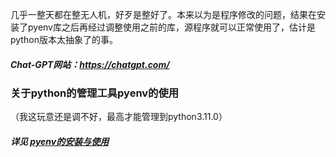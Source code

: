 几乎一整天都在整无人机，好歹是整好了。本来以为是程序修改的问题，结果在安装了pyenv库之后再经过调整使用之前的库，源程序就可以正常使用了，估计是python版本太抽象了的事。

##### Chat-GPT网站：https://chatgpt.com/

### 关于python的管理工具pyenv的使用
（我这玩意还是调不好，最高才能管理到python3.11.0）

##### 详见 [pyenv的安装与使用](../battlefield/pyenv下载与使用.md)
